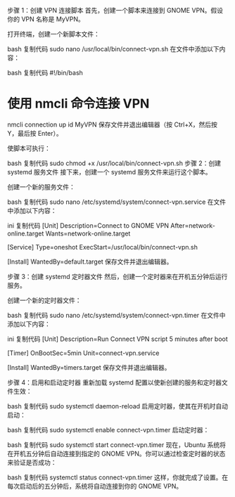 步骤 1：创建 VPN 连接脚本
首先，创建一个脚本来连接到 GNOME VPN。假设你的 VPN 名称是 MyVPN。

打开终端，创建一个新脚本文件：

bash
复制代码
sudo nano /usr/local/bin/connect-vpn.sh
在文件中添加以下内容：

bash
复制代码
#!/bin/bash

# 使用 nmcli 命令连接 VPN
nmcli connection up id MyVPN
保存文件并退出编辑器（按 Ctrl+X，然后按 Y，最后按 Enter）。

使脚本可执行：

bash
复制代码
sudo chmod +x /usr/local/bin/connect-vpn.sh
步骤 2：创建 systemd 服务文件
接下来，创建一个 systemd 服务文件来运行这个脚本。

创建一个新的服务文件：

bash
复制代码
sudo nano /etc/systemd/system/connect-vpn.service
在文件中添加以下内容：

ini
复制代码
[Unit]
Description=Connect to GNOME VPN
After=network-online.target
Wants=network-online.target

[Service]
Type=oneshot
ExecStart=/usr/local/bin/connect-vpn.sh

[Install]
WantedBy=default.target
保存文件并退出编辑器。

步骤 3：创建 systemd 定时器文件
然后，创建一个定时器来在开机五分钟后运行服务。

创建一个新的定时器文件：

bash
复制代码
sudo nano /etc/systemd/system/connect-vpn.timer
在文件中添加以下内容：

ini
复制代码
[Unit]
Description=Run Connect VPN script 5 minutes after boot

[Timer]
OnBootSec=5min
Unit=connect-vpn.service

[Install]
WantedBy=timers.target
保存文件并退出编辑器。

步骤 4：启用和启动定时器
重新加载 systemd 配置以使新创建的服务和定时器文件生效：

bash
复制代码
sudo systemctl daemon-reload
启用定时器，使其在开机时自动启动：

bash
复制代码
sudo systemctl enable connect-vpn.timer
启动定时器：

bash
复制代码
sudo systemctl start connect-vpn.timer
现在，Ubuntu 系统将在开机五分钟后自动连接到指定的 GNOME VPN。你可以通过检查定时器的状态来验证是否成功：

bash
复制代码
systemctl status connect-vpn.timer
这样，你就完成了设置。在每次启动后的五分钟后，系统将自动连接到你的 GNOME VPN。
